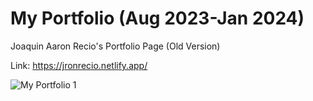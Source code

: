 # My Portfolio (Aug 2023-Jan 2024)
 Joaquin Aaron Recio's Portfolio Page (Old Version)
 
 Link: https://jronrecio.netlify.app/
 
 ![My Portfolio 1](https://github.com/Joronski/My-Portfoliio/assets/91183608/e0dab210-4e12-4b12-89bf-6b72f4b1dccd)
